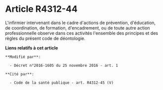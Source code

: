 # Article R4312-44

L'infirmier intervenant dans le cadre d'actions de prévention,  d'éducation, de coordination, de formation, d'encadrement, ou
de toute  autre action professionnelle observe dans ces activités l'ensemble des  principes et des règles du présent code de
déontologie.

**Liens relatifs à cet article**

	**Modifié par**:

	  - Décret n°2016-1605 du 25 novembre 2016 - art. 1

	**Cité par**:

	  - Code de la santé publique - art. R4312-45 (V)
